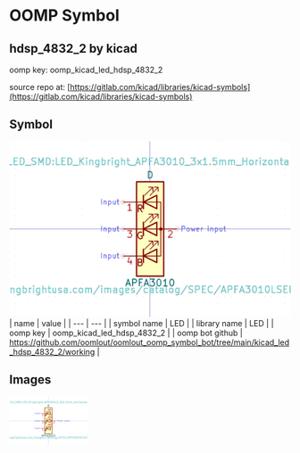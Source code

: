 # OOMP Symbol  
## hdsp_4832_2  by kicad  
  
oomp key: oomp_kicad_led_hdsp_4832_2  
  
source repo at: [https://gitlab.com/kicad/libraries/kicad-symbols](https://gitlab.com/kicad/libraries/kicad-symbols)  
## Symbol  
  
[![working.png](working_600.png)](working.png)  
| name | value | 
| --- | --- | 
| symbol name | LED | 
| library name | LED | 
| oomp key | oomp_kicad_led_hdsp_4832_2 | 
| oomp bot github | https://github.com/oomlout/oomlout_oomp_symbol_bot/tree/main/kicad_led_hdsp_4832_2/working | 
## Images  
  
[![working.png](working_140.png)](working.png)  
